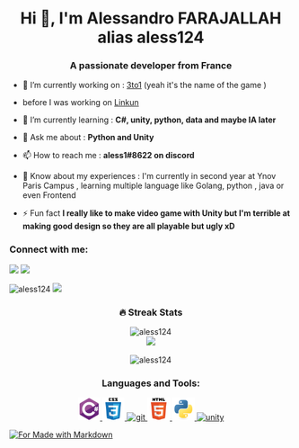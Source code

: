 <h1 align="center">Hi 👋, I'm Alessandro FARAJALLAH alias aless124</h1>
<h3 align="center">A passionate developer from France</h3>

- 🔭 I’m currently working on : [3to1](https://github.com/aless124/3to1) (yeah it's the name of the game ) 

- before I was working on [Linkun](https://github.com/aless124/Game-off-Linkun) 

- 🌱 I’m currently learning : **C#, unity, python, data and maybe IA later**

- 💬 Ask me about : **Python and Unity**

- 📫 How to reach me : **aless1#8622 on discord**

- 📄 Know about my experiences : I'm currently in second year at Ynov Paris Campus , learning multiple language like Golang, python , java or even Frontend

- ⚡ Fun fact **I really like to make video game with Unity but I'm terrible at making good design so they are all playable but ugly xD**

<h3 align="left">Connect with me:</h3>
<p> <img src = "https://img.shields.io/badge/Gmail-D14836?style=for-the-badge&logo=gmail&logoColor=white" > <img src = "https://img.shields.io/badge/linkedin-%230077B5.svg?style=for-the-badge&logo=linkedin&logoColor=white"> </p>
<p><img src = "https://img.shields.io/badge/Discord-%235865F2.svg?style=for-the-badge&logo=discord&logoColor=white" alt ="aless124"> <img src = "https://img.shields.io/badge/indeed-003A9B?style=for-the-badge&logo=indeed&logoColor=white" ></p>




<h3 align= "center"> 🔥 Streak Stats </h3>
<p align="center"><img src="https://github-readme-streak-stats.herokuapp.com/?user=aless124&theme=algolia" alt="aless124" /> <br>
<img src ="https://github-readme-stats-sigma-five.vercel.app/api/top-langs/?username=aless124&theme=dark&hide=jupyter%20notebook&langs_count=10&card_width=500"</p>
<p align="center"> <img src="https://github-readme-stats-sigma-five.vercel.app/api?username=aless124&show_icons=true&theme=dark&locale=fr" alt="aless124" />
</p>
<h3 align="center">Languages and Tools: </h3>


<p align="center"> <a href="https://www.w3schools.com/cs/" target="_blank" rel="noreferrer"> <img src="https://raw.githubusercontent.com/devicons/devicon/master/icons/csharp/csharp-original.svg" alt="csharp" width="40" height="40"/> </a> 
<a href="https://www.w3schools.com/css/" target="_blank" rel="noreferrer"> <img src="https://raw.githubusercontent.com/devicons/devicon/master/icons/css3/css3-original-wordmark.svg" alt="css3" width="40" height="40"/> </a> 
<a href="https://git-scm.com/" target="_blank" rel="noreferrer"> <img src="https://www.vectorlogo.zone/logos/git-scm/git-scm-icon.svg" alt="git" width="40" height="40"/> </a> <a href="https://www.w3.org/html/" target="_blank" rel="noreferrer"> <img src="https://raw.githubusercontent.com/devicons/devicon/master/icons/html5/html5-original-wordmark.svg" alt="html5" width="40" height="40"/> </a>
<a href="https://www.python.org" target="_blank" rel="noreferrer"> <img src="https://raw.githubusercontent.com/devicons/devicon/master/icons/python/python-original.svg" alt="python" width="40" height="40"/> </a>  
<a href="https://unity.com/" target="_blank" rel="noreferrer"> <img src="https://www.vectorlogo.zone/logos/unity3d/unity3d-icon.svg" alt="unity" width="40" height="40"/> </a>
</p>

[![For Made with Markdown](https://img.shields.io/badge/Made%20with-Markdown-1f425f.svg)](http://commonmark.org)

